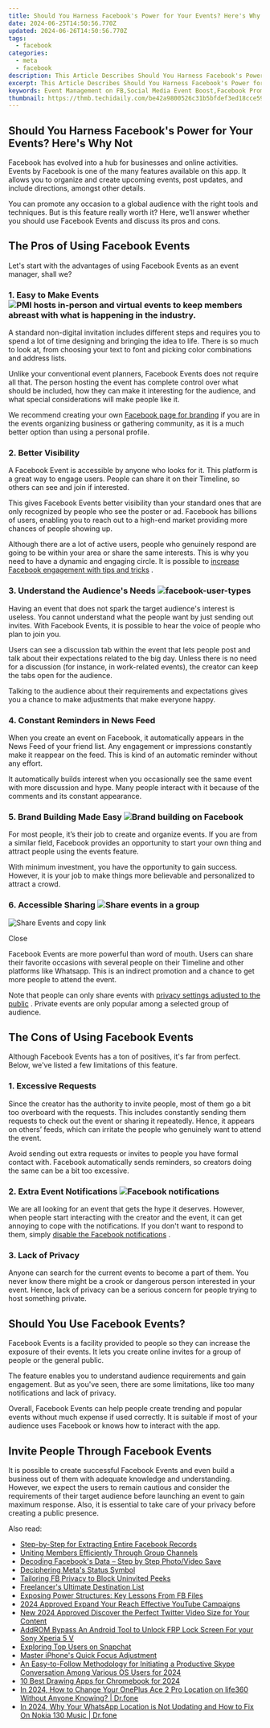 ```yaml
---
title: Should You Harness Facebook's Power for Your Events? Here's Why Not
date: 2024-06-25T14:50:56.770Z
updated: 2024-06-26T14:50:56.770Z
tags:
  - facebook
categories:
  - meta
  - facebook
description: This Article Describes Should You Harness Facebook's Power for Your Events? Here's Why Not
excerpt: This Article Describes Should You Harness Facebook's Power for Your Events? Here's Why Not
keywords: Event Management on FB,Social Media Event Boost,Facebook Promotional Events,Maximize Event Reach Facebook,Avoiding Event Marketing Pitfalls,Not Utilizing Facebook Events,Effective Event Strategy Alternatives
thumbnail: https://thmb.techidaily.com/be42a9800526c31b5bfdef3ed18cce59bd7b3192524b647f6f87b51df7e044d8.png
---
```


## Should You Harness Facebook's Power for Your Events? Here's Why Not

 Facebook has evolved into a hub for businesses and online activities. Events by Facebook is one of the many features available on this app. It allows you to organize and create upcoming events, post updates, and include directions, amongst other details.

 You can promote any occasion to a global audience with the right tools and techniques. But is this feature really worth it? Here, we’ll answer whether you should use Facebook Events and discuss its pros and cons.

## The Pros of Using Facebook Events

 Let's start with the advantages of using Facebook Events as an event manager, shall we?

### 1\. Easy to Make Events ![PMI hosts in-person and virtual events to keep members abreast with what is happening in the industry.](https://static1.makeuseofimages.com/wordpress/wp-content/uploads/2021/05/Networking-event.jpeg)

 A standard non-digital invitation includes different steps and requires you to spend a lot of time designing and bringing the idea to life. There is so much to look at, from choosing your text to font and picking color combinations and address lists.

 Unlike your conventional event planners, Facebook Events does not require all that. The person hosting the event has complete control over what should be included, how they can make it interesting for the audience, and what special considerations will make people like it.

 We recommend creating your own [Facebook page for branding](http://www.makeuseof.com/why-facebook-page-is-better-for-branding/) if you are in the events organizing business or gathering community, as it is a much better option than using a personal profile.

### 2\. Better Visibility

 A Facebook Event is accessible by anyone who looks for it. This platform is a great way to engage users. People can share it on their Timeline, so others can see and join if interested.

 This gives Facebook Events better visibility than your standard ones that are only recognized by people who see the poster or ad. Facebook has billions of users, enabling you to reach out to a high-end market providing more chances of people showing up.

 Although there are a lot of active users, people who genuinely respond are going to be within your area or share the same interests. This is why you need to have a dynamic and engaging circle. It is possible to [increase Facebook engagement with tips and tricks](https://www.makeuseof.com/how-to-increase-facebook-engagement-posts/) .

### 3\. Understand the Audience's Needs ![facebook-user-types](https://static1.makeuseofimages.com/wordpress/wp-content/uploads/2015/07/facebook-user-types.jpg)

 Having an event that does not spark the target audience's interest is useless. You cannot understand what the people want by just sending out invites. With Facebook Events, it is possible to hear the voice of people who plan to join you.

 Users can see a discussion tab within the event that lets people post and talk about their expectations related to the big day. Unless there is no need for a discussion (for instance, in work-related events), the creator can keep the tabs open for the audience.

 Talking to the audience about their requirements and expectations gives you a chance to make adjustments that make everyone happy.

### 4\. Constant Reminders in News Feed

 When you create an event on Facebook, it automatically appears in the News Feed of your friend list. Any engagement or impressions constantly make it reappear on the feed. This is kind of an automatic reminder without any effort.

 It automatically builds interest when you occasionally see the same event with more discussion and hype. Many people interact with it because of the comments and its constant appearance.

### 5\. Brand Building Made Easy ![Brand building on Facebook](https://static1.makeuseofimages.com/wordpress/wp-content/uploads/2022/04/Brand-building-on-Facebook.jpg)

 For most people, it’s their job to create and organize events. If you are from a similar field, Facebook provides an opportunity to start your own thing and attract people using the events feature.

 With minimum investment, you have the opportunity to gain success. However, it is your job to make things more believable and personalized to attract a crowd.

### 6\. Accessible Sharing ![Share events in a group](https://static1.makeuseofimages.com/wordpress/wp-content/uploads/2022/04/Share-events-in-a-group.jpg)

![Share Events and copy link](https://static1.makeuseofimages.com/wordpress/wp-content/uploads/2022/04/Share-Events-and-copy-link.jpg)

Close

 Facebook Events are more powerful than word of mouth. Users can share their favorite occasions with several people on their Timeline and other platforms like Whatsapp. This is an indirect promotion and a chance to get more people to attend the event.

 Note that people can only share events with [privacy settings adjusted to the public](https://www.makeuseof.com/how-to-manage-facebook-privacy-settings-for-specific-posts/) . Private events are only popular among a selected group of audience.

## The Cons of Using Facebook Events

 Although Facebook Events has a ton of positives, it's far from perfect. Below, we've listed a few limitations of this feature.

### 1\. Excessive Requests

 Since the creator has the authority to invite people, most of them go a bit too overboard with the requests. This includes constantly sending them requests to check out the event or sharing it repeatedly. Hence, it appears on others’ feeds, which can irritate the people who genuinely want to attend the event.

 Avoid sending out extra requests or invites to people you have formal contact with. Facebook automatically sends reminders, so creators doing the same can be a bit too excessive.

### 2\. Extra Event Notifications ![Facebook notifications](https://static1.makeuseofimages.com/wordpress/wp-content/uploads/2022/04/Facebook-notifications.jpg)

 We are all looking for an event that gets the hype it deserves. However, when people start interacting with the creator and the event, it can get annoying to cope with the notifications. If you don't want to respond to them, simply [disable the Facebook notifications](https://www.makeuseof.com/tag/how-to-delete-facebook-notifications/) .

### 3\. Lack of Privacy

 Anyone can search for the current events to become a part of them. You never know there might be a crook or dangerous person interested in your event. Hence, lack of privacy can be a serious concern for people trying to host something private.

## Should You Use Facebook Events?

 Facebook Events is a facility provided to people so they can increase the exposure of their events. It lets you create online invites for a group of people or the general public.

 The feature enables you to understand audience requirements and gain engagement. But as you've seen, there are some limitations, like too many notifications and lack of privacy.

 Overall, Facebook Events can help people create trending and popular events without much expense if used correctly. It is suitable if most of your audience uses Facebook or knows how to interact with the app.

## Invite People Through Facebook Events

 It is possible to create successful Facebook Events and even build a business out of them with adequate knowledge and understanding. However, we expect the users to remain cautious and consider the requirements of their target audience before launching an event to gain maximum response. Also, it is essential to take care of your privacy before creating a public presence.


<ins class="adsbygoogle"
     style="display:block"
     data-ad-format="autorelaxed"
     data-ad-client="ca-pub-7571918770474297"
     data-ad-slot="1223367746"></ins>



<ins class="adsbygoogle"
     style="display:block"
     data-ad-client="ca-pub-7571918770474297"
     data-ad-slot="8358498916"
     data-ad-format="auto"
     data-full-width-responsive="true"></ins>

<span class="atpl-alsoreadstyle">Also read:</span>
<div><ul>
<li><a href="https://facebook.techidaily.com/step-by-step-for-extracting-entire-facebook-records/"><u>Step-by-Step for Extracting Entire Facebook Records</u></a></li>
<li><a href="https://facebook.techidaily.com/uniting-members-efficiently-through-group-channels/"><u>Uniting Members Efficiently Through Group Channels</u></a></li>
<li><a href="https://facebook.techidaily.com/decoding-facebooks-data-step-by-step-photovideo-save/"><u>Decoding Facebook's Data – Step by Step Photo/Video Save</u></a></li>
<li><a href="https://facebook.techidaily.com/deciphering-metas-status-symbol/"><u>Deciphering Meta's Status Symbol</u></a></li>
<li><a href="https://facebook.techidaily.com/tailoring-fb-privacy-to-block-uninvited-peeks/"><u>Tailoring FB Privacy to Block Uninvited Peeks</u></a></li>
<li><a href="https://facebook.techidaily.com/freelancers-ultimate-destination-list/"><u>Freelancer's Ultimate Destination List</u></a></li>
<li><a href="https://facebook.techidaily.com/exposing-power-structures-key-lessons-from-fb-files/"><u>Exposing Power Structures: Key Lessons From FB Files</u></a></li>
<li><a href="https://youtube-stream.techidaily.com/2024-approved-expand-your-reach-effective-youtube-campaigns/"><u>2024 Approved  Expand Your Reach  Effective YouTube Campaigns</u></a></li>
<li><a href="https://video-ai-editor.techidaily.com/new-2024-approved-discover-the-perfect-twitter-video-size-for-your-content/"><u>New 2024 Approved Discover the Perfect Twitter Video Size for Your Content</u></a></li>
<li><a href="https://android-frp.techidaily.com/addrom-bypass-an-android-tool-to-unlock-frp-lock-screen-for-your-sony-xperia-5-v-by-drfone-android/"><u>AddROM Bypass An Android Tool to Unlock FRP Lock Screen For your Sony Xperia 5 V</u></a></li>
<li><a href="https://extra-lessons.techidaily.com/exploring-top-users-on-snapchat/"><u>Exploring Top Users on Snapchat</u></a></li>
<li><a href="https://extra-lessons.techidaily.com/master-iphones-quick-focus-adjustment/"><u>Master iPhone's Quick Focus Adjustment</u></a></li>
<li><a href="https://screen-mirroring-recording.techidaily.com/an-easy-to-follow-methodology-for-initiating-a-productive-skype-conversation-among-various-os-users-for-2024/"><u>An Easy-to-Follow Methodology for Initiating a Productive Skype Conversation Among Various OS Users for 2024</u></a></li>
<li><a href="https://extra-resources.techidaily.com/10-best-drawing-apps-for-chromebook-for-2024/"><u>10 Best Drawing Apps for Chromebook for 2024</u></a></li>
<li><a href="https://location-social.techidaily.com/in-2024-how-to-change-your-oneplus-ace-2-pro-location-on-life360-without-anyone-knowing-drfone-by-drfone-virtual-android/"><u>In 2024, How to Change Your OnePlus Ace 2 Pro Location on life360 Without Anyone Knowing? | Dr.fone</u></a></li>
<li><a href="https://location-social.techidaily.com/in-2024-why-your-whatsapp-location-is-not-updating-and-how-to-fix-on-nokia-130-music-drfone-by-drfone-virtual-android/"><u>In 2024, Why Your WhatsApp Location is Not Updating and How to Fix On Nokia 130 Music | Dr.fone</u></a></li>
</ul></div>
